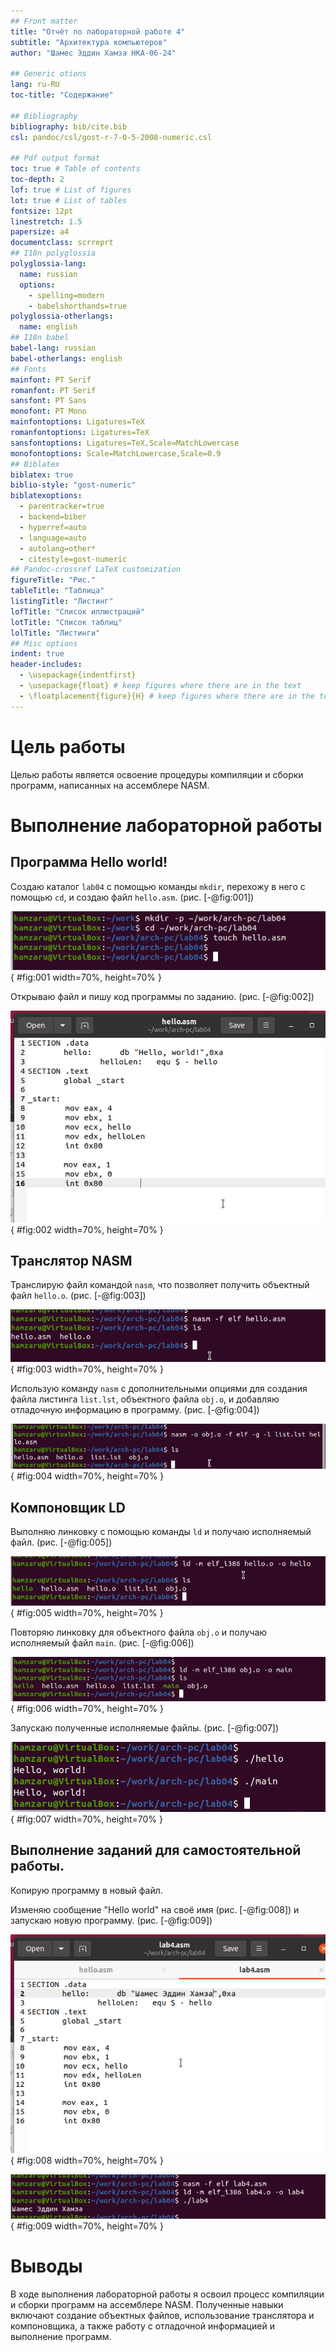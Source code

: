 ```yaml
---
## Front matter
title: "Отчёт по лабораторной работе 4"
subtitle: "Архитектура компьютеров"
author: "Шамес Эддин Хамза НКА-06-24"

## Generic otions
lang: ru-RU
toc-title: "Содержание"

## Bibliography
bibliography: bib/cite.bib
csl: pandoc/csl/gost-r-7-0-5-2008-numeric.csl

## Pdf output format
toc: true # Table of contents
toc-depth: 2
lof: true # List of figures
lot: true # List of tables
fontsize: 12pt
linestretch: 1.5
papersize: a4
documentclass: scrreprt
## I18n polyglossia
polyglossia-lang:
  name: russian
  options:
	- spelling=modern
	- babelshorthands=true
polyglossia-otherlangs:
  name: english
## I18n babel
babel-lang: russian
babel-otherlangs: english
## Fonts
mainfont: PT Serif
romanfont: PT Serif
sansfont: PT Sans
monofont: PT Mono
mainfontoptions: Ligatures=TeX
romanfontoptions: Ligatures=TeX
sansfontoptions: Ligatures=TeX,Scale=MatchLowercase
monofontoptions: Scale=MatchLowercase,Scale=0.9
## Biblatex
biblatex: true
biblio-style: "gost-numeric"
biblatexoptions:
  - parentracker=true
  - backend=biber
  - hyperref=auto
  - language=auto
  - autolang=other*
  - citestyle=gost-numeric
## Pandoc-crossref LaTeX customization
figureTitle: "Рис."
tableTitle: "Таблица"
listingTitle: "Листинг"
lofTitle: "Список иллюстраций"
lotTitle: "Список таблиц"
lolTitle: "Листинги"
## Misc options
indent: true
header-includes:
  - \usepackage{indentfirst}
  - \usepackage{float} # keep figures where there are in the text
  - \floatplacement{figure}{H} # keep figures where there are in the text
---
```


# Цель работы

Целью работы является освоение процедуры компиляции и сборки программ, написанных на ассемблере NASM.

# Выполнение лабораторной работы

## Программа Hello world!

Создаю каталог `lab04` с помощью команды `mkdir`, перехожу в него с помощью `cd`, и создаю файл `hello.asm`. (рис. [-@fig:001])

![Создание каталога и файла](image/01.png){ #fig:001 width=70%, height=70% }

Открываю файл и пишу код программы по заданию. (рис. [-@fig:002])

![Программа hello.asm](image/02.png){ #fig:002 width=70%, height=70% }

## Транслятор NASM 

Транслирую файл командой `nasm`, что позволяет получить объектный файл `hello.o`. (рис. [-@fig:003])

![Трансляция hello.asm](image/03.png){ #fig:003 width=70%, height=70% }

Использую команду `nasm` с дополнительными опциями для создания файла листинга `list.lst`, объектного файла `obj.o`, и добавляю отладочную информацию в программу. (рис. [-@fig:004])

![Трансляция hello.asm с дополнительными опциями](image/04.png){ #fig:004 width=70%, height=70% }

## Компоновщик LD

Выполняю линковку с помощью команды `ld` и получаю исполняемый файл. (рис. [-@fig:005])

![Линковка программы](image/05.png){ #fig:005 width=70%, height=70% }

Повторяю линковку для объектного файла `obj.o` и получаю исполняемый файл `main`. (рис. [-@fig:006])

![Линковка программы](image/06.png){ #fig:006 width=70%, height=70% }

Запускаю полученные исполняемые файлы. (рис. [-@fig:007])

![Запуск программ](image/07.png){ #fig:007 width=70%, height=70% }

## Выполнение заданий для самостоятельной работы.

Копирую программу в новый файл.

Изменяю сообщение "Hello world" на своё имя (рис. [-@fig:008]) и запускаю новую программу. (рис. [-@fig:009])

![Код программы в файле lab4.asm](image/08.png){ #fig:008 width=70%, height=70% }

![Запуск программы lab4.asm](image/09.png){ #fig:009 width=70%, height=70% }

# Выводы

В ходе выполнения лабораторной работы я освоил процесс компиляции и сборки программ на ассемблере NASM. Полученные навыки включают создание объектных файлов, использование транслятора и компоновщика, а также работу с отладочной информацией и выполнение программ.
